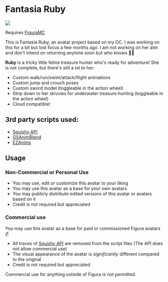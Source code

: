 # Fantasia Ruby

![](https://windmillarts.b-cdn.net/virushunter.art/downloads/FantasiaRuby%20-%20FiguraMC/Ruby%20Figura%20Ad.png)

Requires [FiguraMC](https://figuramc.org/)

This is Fantasia Ruby, an avatar project based on my OC. I was working on this for a bit but lost focus a few months ago. I am not working on her atm and don't intend on returning anytime soon but who knows 🤷‍♂️

**Ruby** is a tricky little feline treasure hunter who's ready for adventure! She is not complete, but there's still a lot to her:
- Custom walk/run/swim/attack/flight animations
- Custom jump and crouch poses
- Custom sword model (toggleable in the action wheel)
- Strip down to her skivvies for underwater treasure hunting (toggleable in the action wheel)
- Cloud compatible!

## 3rd party scripts used:

- [Squishy API](https://github.com/MrSirSquishy/SquishyAPI)
- [GSAnimBlend](https://github.com/GrandpaScout/GSAnimBlend)
- [EZAnims](https://github.com/JimmyHelp/JimmyAnims)

## Usage

### Non-Commercial or Personal Use
- You may use, edit or customize this avatar to your liking
- You may use this avatar as a base for your own avatars
- You may publicly distribute edited versions of this avatar or avatars based on it
- Credit is not required but appreciated

### Commercial use
You may use this avatar as a base for paid or commissioned Figura avatars *if*:
- All traces of [Squishy API](https://github.com/MrSirSquishy/SquishyAPI) are removed from the script files (The API does *not* allow commercial use)
- The visual appearance of the avatar is *significantly* different compared to the original
- Credit is not required but appreciated

Commercial use for anything outside of Figura is not permitted.